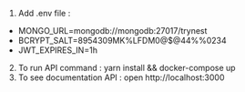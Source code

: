 
1. Add .env file :

- MONGO_URL=mongodb://mongodb:27017/trynest
- BCRYPT_SALT=8954309MK%LFDM0@$@44%%0234
- JWT_EXPIRES_IN=1h


2. To run API command : yarn install && docker-compose up
3. To see documentation API : open http://localhost:3000

